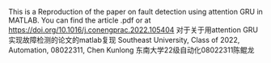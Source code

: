 This is a Reproduction of the paper on fault detection using attention GRU in MATLAB.
You can find the article .pdf or at https://doi.org/10.1016/j.conengprac.2022.105404
对于关于用attention GRU实现故障检测的论文的matlab复现
Southeast University, Class of 2022, Automation, 08022311, Chen Kunlong 
东南大学22级自动化08022311陈鲲龙
